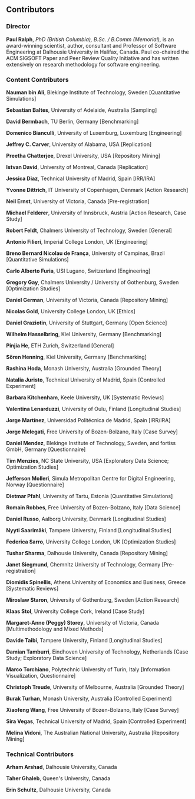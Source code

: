 ## Contributors

### Director

**Paul Ralph**, *PhD (British Columbia), B.Sc. / B.Comm (Memorial),* is an award-winning scientist, author, consultant and Professor of Software Engineering at Dalhousie University in Halifax, Canada. Paul co-chaired the ACM SIGSOFT Paper and Peer Review Quality Initiative and has written extensively on research methodology for software engineering.

### Content Contributors

**Nauman bin Ali**, Blekinge Institute of Technology, Sweden [Quantitative Simulations]

**Sebastian Baltes**, University of Adelaide, Australia [Sampling]

**David Bermbach**, TU Berlin, Germany [Benchmarking]

**Domenico Bianculli**, University of Luxemburg, Luxemburg [Engineering]

**Jeffrey C. Carver**, University of Alabama, USA [Replication]

**Preetha Chatterjee**, Drexel University, USA [Repository Mining]

**Istvan David**, University of Montreal, Canada [Replication]

**Jessica Diaz**, Technical University of Madrid, Spain [IRR/IRA]

**Yvonne Dittrich**, IT University of Copenhagen, Denmark [Action Research]

**Neil Ernst**, University of Victoria, Canada [Pre-registration]

**Michael Felderer**, University of Innsbruck, Austria [Action Research, Case Study]

**Robert Feldt**, Chalmers University of Technology, Sweden [General]

**Antonio Filieri**, Imperial College London, UK [Engineering]

**Breno Bernard Nicolau de França**, University of Campinas, Brazil [Quantitative Simulations]

**Carlo Alberto Furia**, USI Lugano, Switzerland [Engineering]

**Gregory Gay**, Chalmers University / University of Gothenburg, Sweden [Optimization Studies]

**Daniel German**, University of Victoria, Canada [Repository Mining]

**Nicolas Gold**, University College London, UK [Ethics]

**Daniel Graziotin**, University of Stuttgart, Germany [Open Science]

**Wilhelm Hasselbring**, Kiel University, Germany [Benchmarking]

**Pinjia He**, ETH Zurich, Switzerland [General]

**Sören Henning**, Kiel University, Germany [Benchmarking]

**Rashina Hoda**, Monash University, Australia [Grounded Theory]

**Natalia Juristo**, Technical University of Madrid, Spain [Controlled Experiment]

**Barbara Kitchenham**, Keele University, UK [Systematic Reviews]

**Valentina Lenarduzzi**, University of Oulu, Finland [Longitudinal Studies]

**Jorge Martínez**, Universidad Politécnica de Madrid, Spain [IRR/IRA]

**Jorge Melegati**, Free University of Bozen-Bolzano, Italy [Case Survey]

**Daniel Mendez**, Blekinge Institute of Technology, Sweden, and fortiss GmbH, Germany [Questionnaire]

**Tim Menzies**, NC State University, USA [Exploratory Data Science; Optimization Studies]

**Jefferson Molleri**, Simula Metropolitan Centre for Digital Engineering, Norway [Questionnaire]

**Dietmar Pfahl**, University of Tartu, Estonia [Quantitative Simulations]

**Romain Robbes**, Free University of Bozen-Bolzano, Italy [Data Science]

**Daniel Russo**, Aalborg University, Denmark [Longitudinal Studies]

**Nyyti Saarimäki**, Tampere University, Finland [Longitudinal Studies]

**Federica Sarro**, University College London, UK [Optimization Studies]

**Tushar Sharma**, Dalhousie University, Canada [Repository Mining]

**Janet Siegmund**, Chemnitz University of Technology, Germany [Pre-registration]

**Diomidis Spinellis**, Athens University of Economics and Business, Greece [Systematic Reviews]

**Miroslaw Staron**, University of Gothenburg, Sweden [Action Research]

**Klaas Stol**, University College Cork, Ireland [Case Study]

**Margaret-Anne (Peggy) Storey**, University of Victoria, Canada [Multimethodology and Mixed Methods]

**Davide Taibi**, Tampere University, Finland [Longitudinal Studies]

**Damian Tamburri**, Eindhoven University of Technology, Netherlands [Case Study; Exploratory Data Science]

**Marco Torchiano**, Polytechnic University of Turin, Italy [Information Visualization, Questionnaire]

**Christoph Treude**, University of Melbourne, Australia [Grounded Theory]

**Burak Turhan**, Monash University, Australia [Controlled Experiment]

**Xiaofeng Wang**, Free University of Bozen-Bolzano, Italy [Case Survey]

**Sira Vegas**, Technical University of Madrid, Spain [Controlled Experiment]

**Melina Vidoni**, The Australian National University, Australia [Repository Mining]

### Technical Contributors

**Arham Arshad**, Dalhousie University, Canada

**Taher Ghaleb**, Queen&#39;s University, Canada

**Erin Schultz**, Dalhousie University, Canada

